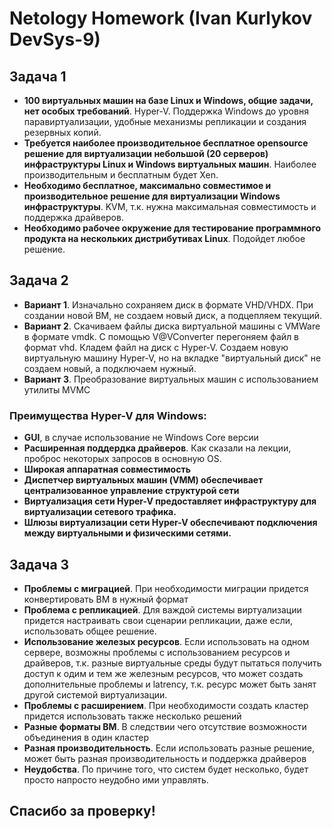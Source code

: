 
# Netology Homework (Ivan Kurlykov DevSys-9)

## Задача 1

- **100 виртуальных машин на базе Linux и Windows, общие задачи, нет особых требований**. Hyper-V. Поддержка Windows до уровня паравиртуализации, удобные механизмы репликации и создания резервных копий.
- **Требуется наиболее производительное бесплатное opensource решение для виртуализации небольшой (20 серверов) инфраструктуры Linux и Windows виртуальных машин**. Наиболее производительным и бесплатным будет Xen.
- **Необходимо бесплатное, максимально совместимое и производительное решение для виртуализации Windows инфраструктуры**. KVM, т.к. нужна максимальная совместимость и поддержка драйверов.
- **Необходимо рабочее окружение для тестирование программного продукта на нескольких дистрибутивах Linux**. Подойдет любое решение.


## Задача 2

- **Вариант 1**. Изначально сохраняем диск в формате VHD/VHDX. При создании новой ВМ, не создаем новый диск, а подцепляем текущий.
- **Вариант 2**. Скачиваем файлы диска виртуальной машины с VMWare в формате vmdk. С помощью V@VConverter перегоняем файл в формат vhd. Кладем файл на диск с Hyper-V. Создаем новую виртуальную машину Hyper-V, но на вкладке "виртуальный диск" не создаем новый, а подключаем нужный.
- **Вариант 3**. Преобразование виртуальных машин с использованием утилиты MVMC

### Преимущества Hyper-V для Windows:

- **GUI**, в случае использование не Windows Core версии
- **Расширенная поддердка драйверов**. Как сказали на лекции, проброс некоторых запросов в основную OS.
- **Широкая аппаратная совместимость**
- **Диспетчер виртуальных машин (VMM) обеспечивает централизованное управление структурой сети**
- **Виртуализация сети Hyper-V предоставляет инфраструктуру для виртуализации сетевого трафика.**
- **Шлюзы виртуализации сети Hyper-V обеспечивают подключения между виртуальными и физическими сетями.**


## Задача 3

- **Проблемы с миграцией**. При необходимости миграции придется конвертировать ВМ в нужный формат
- **Проблема с репликацией**. Для важдой системы виртуализации придется настраивать свои сценарии репликации, даже если, использовать общее решение.
- **Использование железых ресурсов**. Если использовать на одном сервере, возможны проблемы с использованием ресурсов и драйверов, т.к. разные виртуальные среды будут пытаться получить доступ к одим и тем же железным ресурсов, что может создать дополнительные проблемы и latrency, т.к. ресурс может быть занят другой системой виртуализации.
- **Проблемы с расширением**. При необходимости создать кластер придется использовать также несколько решений
- **Разные форматы ВМ**. В следствии чего отсутствие возможности объединения в один кластер
- **Разная производительность**. Если использовать разные решение, может быть разная производительность и поддержка драйверов
- **Неудобства**. По причине того, что систем будет несколько, будет просто напросто неудобно ими управлять.


## Спасибо за проверку!
